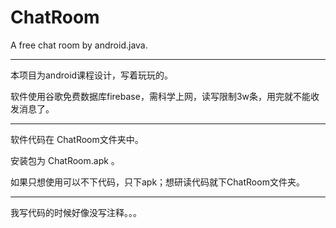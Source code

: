 # ChatRoom
 A free chat room by android.java.

----------

本项目为android课程设计，写着玩玩的。

软件使用谷歌免费数据库firebase，需科学上网，读写限制3w条，用完就不能收发消息了。

----------

软件代码在 ChatRoom文件夹中。

安装包为 ChatRoom.apk 。

如果只想使用可以不下代码，只下apk；想研读代码就下ChatRoom文件夹。

-------

我写代码的时候好像没写注释。。。
